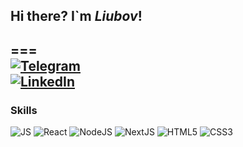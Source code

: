 ## Hi there? I`m *Liubov*!  
===  
[![Telegram](https://img.shields.io/badge/telegram-LiubovObrusnik-26A5E4?logo=telegram&logoColor=white&style=flat)](https://t.me/liubovobrusnik)  
[![LinkedIn](https://img.shields.io/badge/linkedIn-LiubovObrusnik-0A66C2?logo=linkedin&logoColor=white&style=flat)](https://www.linkedin.com/in/liubovobrusnik/)  
---  
### Skills
![JS](https://img.shields.io/badge/-JavaScript-F7DF1E?logo=javascript&logoColor=white&style=for-the-badge)
![React](https://img.shields.io/badge/-React-61DAFB?logo=react&logoColor=white&style=for-the-badge)
![NodeJS](https://img.shields.io/badge/-Node.JS-339933?logo=node.js&logoColor=white&style=for-the-badge)
![NextJS](https://img.shields.io/badge/-Next.JS-000000?logo=next.js&logoColor=white&style=for-the-badge)
![HTML5](https://img.shields.io/badge/-HTML5-E34F26?logo=html5&logoColor=white&style=for-the-badge)
![CSS3](https://img.shields.io/badge/-CSS3-1572B6?logo=css3&logoColor=white&style=for-the-badge)